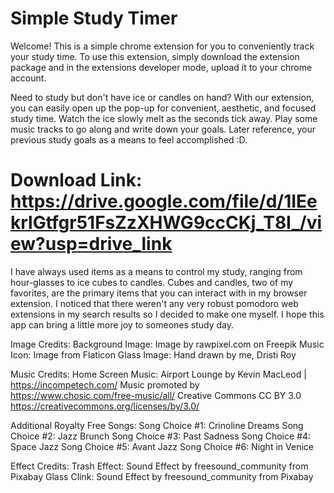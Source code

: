 # Simple Study Timer

Welcome! This is a simple chrome extension for you to conveniently track your study time. To use this extension, simply download the extension package and in the extensions developer mode, upload it to your chrome account.

Need to study but don't have ice or candles on hand? With our extension, you can easily open up the pop-up for convenient, aesthetic, and focused study time. Watch the ice slowly melt as the seconds tick away. Play some music tracks to go along and write down your goals. Later reference, your previous study goals as a means to feel accomplished :D.
# Download Link: https://drive.google.com/file/d/1IEekrlGtfgr51FsZzXHWG9ccCKj_T8I_/view?usp=drive_link

I have always used items as a means to control my study, ranging from hour-glasses to ice cubes to candles. Cubes and candles, two of my favorites, are the primary items that you can interact with in my browser extension. I noticed that there weren't any very robust pomodoro web extensions in my search results so I decided to make one myself. I hope this app can bring a little more joy to someones study day.

Image Credits:
Background Image: Image by rawpixel.com on Freepik
Music Icon: Image from Flaticon
Glass Image: Hand drawn by me, Dristi Roy

Music Credits:
Home Screen Music: Airport Lounge by Kevin MacLeod | https://incompetech.com/
Music promoted by https://www.chosic.com/free-music/all/
Creative Commons CC BY 3.0
https://creativecommons.org/licenses/by/3.0/

Additional Royalty Free Songs:
Song Choice #1: Crinoline Dreams
Song Choice #2: Jazz Brunch
Song Choice #3: Past Sadness
Song Choice #4: Space Jazz
Song Choice #5: Avant Jazz
Song Choice #6: Night in Venice

Effect Credits:
Trash Effect: Sound Effect by freesound_community from Pixabay
Glass Clink: Sound Effect by freesound_community from Pixabay
